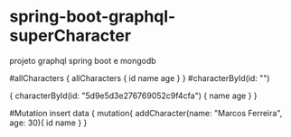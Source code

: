 # spring-boot-graphql-superCharacter
projeto graphql spring boot e mongodb

#allCharacters
{
  allCharacters {
    id
    name
    age
  }
}
#characterById(id: "")

{ 
  characterById(id: "5d9e5d3e276769052c9f4cfa") {
    name
    age
  }
}

#Mutation insert data
{
mutation{
  addCharacter(name: "Marcos Ferreira", age: 30){
    id
    name
  }
}


